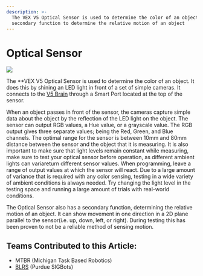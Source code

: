 ```yaml
---
description: >-
  The VEX V5 Optical Sensor is used to determine the color of an object and has
  secondary function to determine the relative motion of an object
---
```


# Optical Sensor

![](https://www.vexrobotics.com/media/catalog/product/cache/d64bdfbef0647162ce6500508a887a85/2/7/276-7043.jpg)

The \*\*VEX V5 Optical Sensor is used to determine the color of an object. It does this by shining an LED light in front of a set of simple cameras. It connects to the [V5 Brain](../vex-electronics/vex-v5-brain/) through a Smart Port located at the top of the sensor.

When an object passes in front of the sensor, the cameras capture simple data about the object by the reflection of the LED light on the object. The sensor can output RGB values, a Hue value, or a grayscale value. The RGB output gives three separate values; being the Red, Green, and Blue channels. The optimal range for the sensor is between 10mm and 80mm distance between the sensor and the object that it is measuring. It is also important to make sure that light levels remain constant while measuring, make sure to test your optical sensor before operation, as different ambient lights can variareturn different sensor values. When programming, leave a range of output values at which the sensor will react. Due to a large amount of variance that is required with any color sensing, testing in a wide variety of ambient conditions is always needed. Try changing the light level in the testing space and running a large amount of trials with real-world conditions.

The Optical Sensor also has a secondary function, determining the relative motion of an object. It can show movement in one direction in a 2D plane parallel to the sensor\(i.e. up, down, left, or right\). During testing this has been proven to not be a reliable method of sensing motion.

## Teams Contributed to this Article:

* MTBR \(Michigan Task Based Robotics\)
* [BLRS](https://purduesigbots.com/) \(Purdue SIGBots\)

